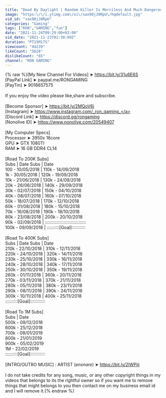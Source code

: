 ```yaml
---
title: "Dead By Daylight | Random Killer Is Merciless And Much Dangerous"
image: "https:\/\/i.ytimg.com\/vi\/sax90jJ0RpU\/hqdefault.jpg"
vid_id: "sax90jJ0RpU"
categories: "Gaming"
tags: ["RON","GAMING","fun"]
date: "2021-11-24T09:29:00+03:00"
vid_date: "2021-11-23T02:30:09Z"
duration: "PT15M17S"
viewcount: "44239"
likeCount: "5628"
dislikeCount: "65"
channel: "RON GAMING"
---
```

{% raw %}[My New Channel For Videos]  ➤ <a rel="nofollow" target="blank" href="https://bit.ly/31u6E6S">https://bit.ly/31u6E6S</a><br />[PayPal Link]   ➤  paypal.me/RONGAMING<br />[PayTm]     ➤  9016657575<br /><br />If you enjoy the video please like,share and subscribe.<br /><br />[Become Sponsor]    ➤ <a rel="nofollow" target="blank" href="https://bit.ly/2MQoV6i">https://bit.ly/2MQoV6i</a><br />[Instagram]                ➤ <a rel="nofollow" target="blank" href="https://www.instagram.com/_ron_gaming_">https://www.instagram.com/_ron_gaming_</a><br />[Discord Link]            ➤ <a rel="nofollow" target="blank" href="https://discord.gg/rongaming">https://discord.gg/rongaming</a><br />[Nonolive ID]              ➤  <a rel="nofollow" target="blank" href="https://www.nonolive.com/20549407">https://www.nonolive.com/20549407</a><br /> <br />[My Computer Specs]<br />Processor  ➤  3950x 16core<br />GPU            ➤  GTX 1080TI<br />RAM           ➤  16 GB DDR4 CL14<br /><br />[Road To 200K Subs]<br />Subs   |        Date             Subs      |         Date<br />100     -   10/05/2018  |  110k      -  14/09/2018<br />1k       -    30/05/2018 |  120k      -   19/09/2018<br />10k     -    21/06/2018 |  130k      -   24/09/2018<br />20k     -    26/06/2018 |  140k      -   29/09/2018<br />30k     -    02/07/2018 |  150k      -   04/10/2018<br />40k     -    08/07/2018 |  160k      -   07/10/2018<br />50k     -    18/07/2018 |  170k      -   12/10/2018<br />60k     -    01/08/2018 |  180k      -   15/10/2018<br />70k     -    16/08/2018 |  190k      -   18/10/2018<br />80k     -    23/08/2018 |  200k      -   20/10/2018<br />90k     -    02/09/2018 |  :::::::::::::::::::::::::::::::::<br />100k     -  09/09/2018 |   ::::::::::[Goal]:::::::::::<br /><br />[Road To 400K Subs]<br />Subs    |         Date            Subs    |         Date<br />210k    -   22/10/2018 |  310k     -   12/11/2018<br />220k    -   24/10/2018 |  320k     -   14/11/2018<br />230k    -   25/10/2018 |  330k     -   16/11/2018<br />240k    -   28/10/2018 |  340k     -   17/11/2018<br />250k    -   30/10/2018 |  350k     -   19/11/2018<br />260k    -   01/11/2018 |  360k     -   20/11/2018<br />270k    -   03/11/2018 |  370k     -   21/11/2018<br />280k    -   05/11/2018 |  380k     -   23/11/2018<br />290k    -   08/11/2018 |  390k     -   24/11/2018<br />300k    -   10/11/2018 |  400k     -   25/11/2018<br />                          ::::::::::[Goal]::::::::::::<br /><br />[Road To 1M Subs]<br />Subs         |            Date<br />500k         -        09/12/2018<br />600k         -        25/12/2018<br />700k         -        08/01/2019<br />800k         -        21/01/2019<br />900k         -        05/02/2019<br /> 1M           -        22/02/2019<br />    ::::::::::[Goal]::::::::::::<br /><br />[INTRO/OUTRO MUSIC] : ARTIST (_ensnare_) ➤ <a rel="nofollow" target="blank" href="https://bit.ly/2lWPiij">https://bit.ly/2lWPiij</a><br /><br />I do not take credits for any song, music, or any other copyright things in my videos that belongs to its the rightful owner so if you want me to remove things that might belongs to you then contact me on my business email id and I will remove it.{% endraw %}
